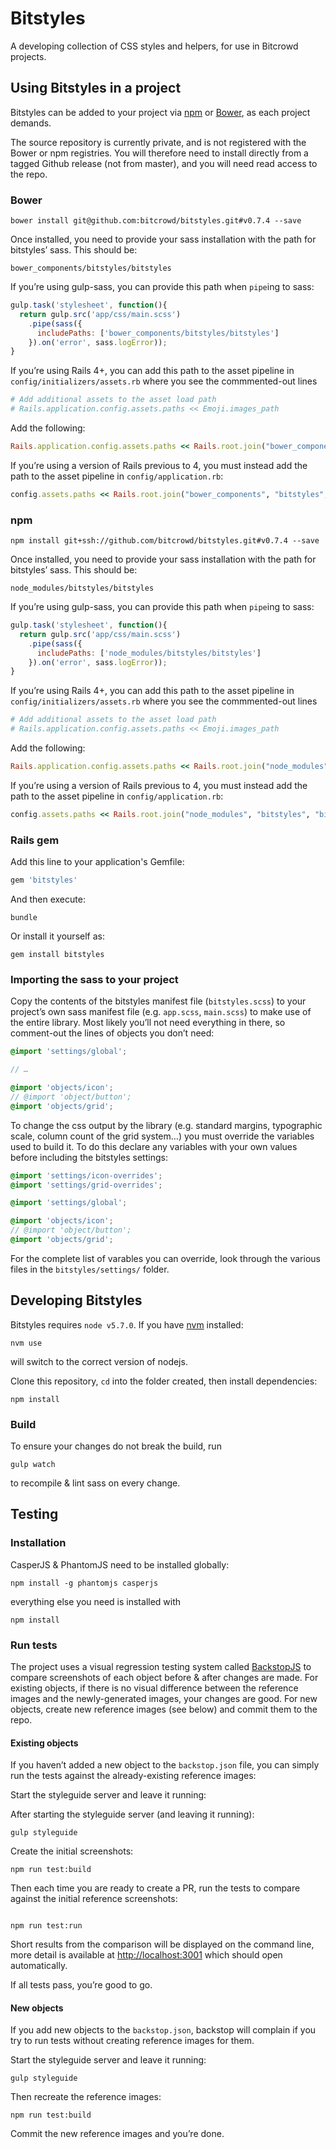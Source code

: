 # Bitstyles

A developing collection of CSS styles and helpers, for use in Bitcrowd projects.

## Using Bitstyles in a project

Bitstyles can be added to your project via [npm](https://www.npmjs.com/) or [Bower](http://bower.io/), as each project demands.

The source repository is currently private, and is not registered with the Bower
or npm registries. You will therefore need to install directly from a tagged
Github release (not from master), and you will need read access to the repo.

### Bower
```shell
bower install git@github.com:bitcrowd/bitstyles.git#v0.7.4 --save
```

Once installed, you need to provide your sass installation with the path for bitstyles’ sass. This should be:

```
bower_components/bitstyles/bitstyles
```

If you’re using gulp-sass, you can provide this path when `pipe`ing to sass:

```javascript
gulp.task('stylesheet', function(){
  return gulp.src('app/css/main.scss')
    .pipe(sass({
      includePaths: ['bower_components/bitstyles/bitstyles']
    }).on('error', sass.logError));
}
```

If you’re using Rails 4+, you can add this path to the asset pipeline in `config/initializers/assets.rb` where you see the commmented-out lines

```ruby
# Add additional assets to the asset load path
# Rails.application.config.assets.paths << Emoji.images_path
```

Add the following:

```ruby
Rails.application.config.assets.paths << Rails.root.join("bower_components", "bitstyles", "bitstyles")
```

If you’re using a version of Rails previous to 4, you must instead add the path to the asset pipeline in `config/application.rb`:

```ruby
config.assets.paths << Rails.root.join("bower_components", "bitstyles", "bitstyles")
```

### npm
```shell
npm install git+ssh://github.com/bitcrowd/bitstyles.git#v0.7.4 --save
```

Once installed, you need to provide your sass installation with the path for bitstyles’ sass. This should be:

```
node_modules/bitstyles/bitstyles
```

If you’re using gulp-sass, you can provide this path when `pipe`ing to sass:

```javascript
gulp.task('stylesheet', function(){
  return gulp.src('app/css/main.scss')
    .pipe(sass({
      includePaths: ['node_modules/bitstyles/bitstyles']
    }).on('error', sass.logError));
}
```

If you’re using Rails 4+, you can add this path to the asset pipeline in `config/initializers/assets.rb` where you see the commmented-out lines

```ruby
# Add additional assets to the asset load path
# Rails.application.config.assets.paths << Emoji.images_path
```

Add the following:

```ruby
Rails.application.config.assets.paths << Rails.root.join("node_modules", "bitstyles", "bitstyles")
```

If you’re using a version of Rails previous to 4, you must instead add the path to the asset pipeline in `config/application.rb`:

```ruby
config.assets.paths << Rails.root.join("node_modules", "bitstyles", "bitstyles")
```

### Rails gem

Add this line to your application's Gemfile:

```ruby
gem 'bitstyles'
```

And then execute:
```shell
bundle
```

Or install it yourself as:
```shell
gem install bitstyles
```

### Importing the sass to your project

Copy the contents of the bitstyles manifest file (`bitstyles.scss`) to your project’s own sass manifest file (e.g. `app.scss`, `main.scss`) to make use of the entire library. Most likely you’ll not need everything in there, so comment-out the lines of objects you don’t need:

```scss
@import 'settings/global';

// …

@import 'objects/icon';
// @import 'object/button';
@import 'objects/grid';
```

To change the css output by the library (e.g. standard margins, typographic scale, column count of the grid system…) you must override the variables used to build it. To do this declare any variables with your own values before including the bitstyles settings:

```scss
@import 'settings/icon-overrides';
@import 'settings/grid-overrides';

@import 'settings/global';

@import 'objects/icon';
// @import 'object/button';
@import 'objects/grid';
```

For the complete list of varables you can override, look through the various files in the `bitstyles/settings/` folder.

## Developing Bitstyles
Bitstyles requires `node v5.7.0`. If you have [nvm](https://github.com/creationix/nvm) installed:

```shell
nvm use
```
will switch to the correct version of nodejs.

Clone this repository, `cd` into the folder created, then install dependencies:

```shell
npm install
```

### Build
To ensure your changes do not break the build, run

```shell
gulp watch
```

to recompile & lint sass on every change.

## Testing
### Installation
CasperJS & PhantomJS need to be installed globally:

```shell
npm install -g phantomjs casperjs
```

everything else you need is installed with

```shell
npm install
```

### Run tests
The project uses a visual regression testing system called [BackstopJS](https://garris.github.io/BackstopJS/) to compare screenshots of each object before & after changes are made. For existing objects, if there is no visual difference between the reference images and the newly-generated images, your changes are good. For new objects, create new reference images (see below) and commit them to the repo.

#### Existing objects
If you haven’t added a new object to the `backstop.json` file, you can simply run the tests against the already-existing reference images:

Start the styleguide server and leave it running:

After starting the styleguide server (and leaving it running):

```shell
gulp styleguide
```

Create the initial screenshots:

```shell
npm run test:build
```

Then each time you are ready to create a PR, run the tests to compare against the initial reference screenshots:

```shell

npm run test:run
```

Short results from the comparison will be displayed on the command line, more detail is available at [http://localhost:3001](http://localhost:3001) which should open automatically.

If all tests pass, you’re good to go.

#### New objects

If you add new objects to the `backstop.json`, backstop will complain if you try to run tests without creating reference images for them.

Start the styleguide server and leave it running:

```
gulp styleguide
```

Then recreate the reference images:
```
npm run test:build
```

Commit the new reference images and you’re done.
